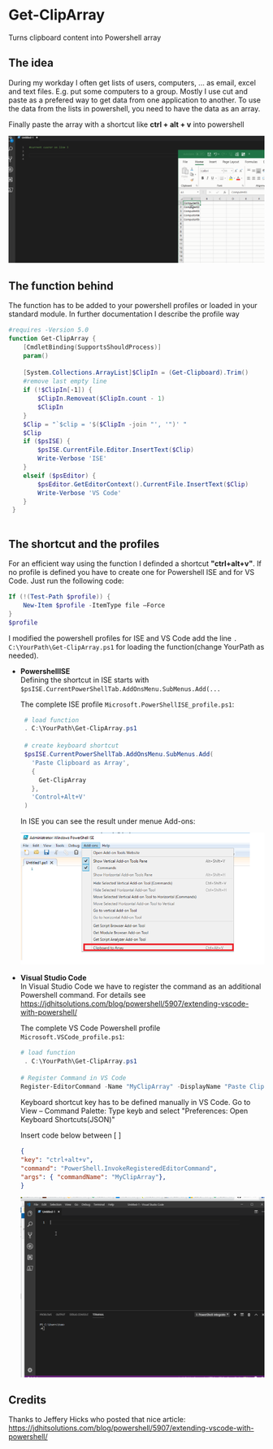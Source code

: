 


# Get-ClipArray
Turns clipboard content into Powershell array

## The idea
During my workday I often get lists of users, computers, ...  as email, excel and text files. E.g. put some computers to a group. 
Mostly I use cut and paste as a prefered way to get data from one application to another. 
To use the data from the lists in powershell, you need to have the data as an array.

Finally paste the array with a shortcut like **ctrl + alt + v** into powershell

![Get-ClipArray](pics/Get-ClipArray.gif)

## The function behind
The function has to be  added to your powershell profiles or  loaded in your standard module. In further documentation I describe the profile way
```powershell
#requires -Version 5.0
function Get-ClipArray {
    [CmdletBinding(SupportsShouldProcess)]
    param()
  
    [System.Collections.ArrayList]$ClipIn = (Get-Clipboard).Trim()
    #remove last empty line
    if (!$ClipIn[-1]) {
        $ClipIn.Removeat($ClipIn.count - 1)
        $ClipIn
    }
    $Clip = "`$clip = '$($ClipIn -join "', '")' "
    $Clip
    if ($psISE) {
        $psISE.CurrentFile.Editor.InsertText($Clip)
        Write-Verbose 'ISE'
    }
    elseif ($psEditor) {
        $psEditor.GetEditorContext().CurrentFile.InsertText($Clip)
        Write-Verbose 'VS Code'
    }
 }
  
```

## The shortcut and the profiles
For an efficient way using the function  I definded a shortcut  **"ctrl+alt+v"**. 
If no profile is defined you have to create one for Powershell ISE and for VS Code. Just run the following code:
```powershell
If (!(Test-Path $profile)) {
    New-Item $profile -ItemType file –Force
}
$profile

```
I modified the powershell profiles for ISE and VS Code add the line
`. C:\YourPath\Get-ClipArray.ps1`
for loading the function(change YourPath as needed).
  - **PowershellISE**  
Defining the shortcut in ISE starts with `$psISE.CurrentPowerShellTab.AddOnsMenu.SubMenus.Add(...`
   
    The complete ISE profile `Microsoft.PowerShellISE_profile.ps1`:
       ```powershell
        # load function 
        . C:\YourPath\Get-ClipArray.ps1
        
        # create keyboard shortcut
        $psISE.CurrentPowerShellTab.AddOnsMenu.SubMenus.Add(
          'Paste Clipboard as Array',
          {
            Get-ClipArray
          },
          'Control+Alt+V'
        )
      ```  
      In ISE you can see the result under menue Add-ons:

      ![ISE](pics/ISE.png)


 - **Visual Studio Code**  
 In Visual Studio Code we have to register the command as an additional Powershell command. For details see 
 https://jdhitsolutions.com/blog/powershell/5907/extending-vscode-with-powershell/  
   
   The complete VS Code Powershell profile `Microsoft.VSCode_profile.ps1`:
      ```powershell
      # load function
       . C:\YourPath\Get-ClipArray.ps1

      # Register Command in VS Code
      Register-EditorCommand -Name "MyClipArray" -DisplayName "Paste Clipboard as Array" -ScriptBlock {Get-ClipArray} -SuppressOutput
      ```  
         
      Keyboard shortcut key has to be defined manually in VS Code.
      Go to 
      View – Command Palette: 
      Type keyb and select "Preferences: Open Keyboard Shortcuts(JSON)"
      
      Insert code below between [ ]

      ```json
      {
      "key": "ctrl+alt+v",
      "command": "PowerShell.InvokeRegisteredEditorCommand",
      "args": { "commandName": "MyClipArray"},
      }
      ```
      ![Set-KeyboardShortcutVsCode](pics/Set-KeyboardShortcutVsCode.gif)





## Credits
Thanks to Jeffery Hicks who posted that nice article:  
https://jdhitsolutions.com/blog/powershell/5907/extending-vscode-with-powershell/



